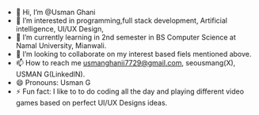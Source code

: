 - 👋 Hi, I’m @Usman Ghani
- 👀 I’m interested in programming,full stack development, Artificial intelligence, UI/UX Design, 
- 🌱 I’m currently learning in 2nd semester in BS Computer Science at Namal University, Mianwali.
- 💞️ I’m looking to collaborate on my interest based fiels mentioned above.
- 📫 How to reach me usmanghanii7729@gmail.com, seousmang(X), USMAN G(LinkedIN).
- 😄 Pronouns: Usman G
- ⚡ Fun fact: I like to to do coding all the day and playing different video games based on perfect UI/UX Designs ideas.

<!---
USMAAANG/USMAAANG is a ✨ special ✨ repository because its `README.md` (this file) appears on your GitHub profile.
You can click the Preview link to take a look at your changes.
--->
